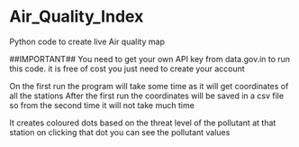 # Air_Quality_Index
Python code to create live Air quality map

##IMPORTANT##
You need to get your own API key from data.gov.in to run this code. it is free of cost you just need to create your account

On the first run the program will take some time as it will get coordinates of all the stations
After the first run the coordinates will be saved in a csv file so from the second time it will not take much time

It creates coloured dots based on the threat level of the pollutant at that station
on clicking that dot you can see the pollutant values
